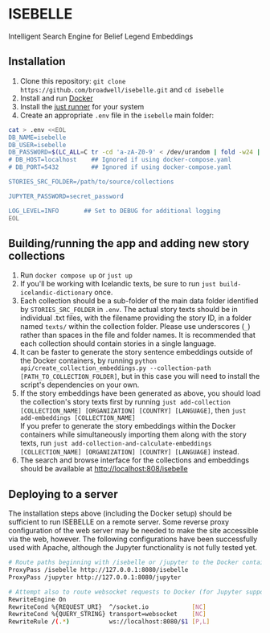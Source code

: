 # ISEBELLE
Intelligent Search Engine for Belief Legend Embeddings

## Installation
1. Clone this repository: `git clone https://github.com/broadwell/isebelle.git` and `cd isebelle`
1. Install and run [Docker](www.docker.com)
1. Install the [just runner](https://github.com/casey/just) for your system
1. Create an appropriate `.env` file in the `isebelle` main folder:
```sh
cat > .env <<EOL
DB_NAME=isebelle
DB_USER=isebelle
DB_PASSWORD=$(LC_ALL=C tr -cd 'a-zA-Z0-9' < /dev/urandom | fold -w24 | head -n 1)
# DB_HOST=localhost    ## Ignored if using docker-compose.yaml
# DB_PORT=5432         ## Ignored if using docker-compose.yaml

STORIES_SRC_FOLDER=/path/to/source/collections

JUPYTER_PASSWORD=secret_password

LOG_LEVEL=INFO       ## Set to DEBUG for additional logging
EOL
```

## Building/running the app and adding new story collections
1. Run `docker compose up` or `just up`
1. If you'll be working with Icelandic texts, be sure to run `just build-icelandic-dictionary` once.
1. Each collection should be a sub-folder of the main data folder identified by `STORIES_SRC_FOLDER` in `.env`. The actual story texts should be in individual .txt files, with the filename providing the story ID, in a folder named `texts/` within the collection folder. Please use underscores (`_`) rather than spaces in the file and folder names. It is recommended that each collection should contain stories in a single language.
1. It can be faster to generate the story sentence embeddings outside of the Docker containers, by running `python api/create_collection_embeddings.py --collection-path [PATH_TO_COLLECTION_FOLDER]`, but in this case you will need to install the script's dependencies on your own.
1. If the story embeddings have been generated as above, you should load the collection's story texts first by running `just add-collection [COLLECTION_NAME] [ORGANIZATION] [COUNTRY] [LANGUAGE]`, then `just add-embeddings [COLLECTION_NAME]`  
If you prefer to generate the story embeddings within the Docker containers while simultaneously importing them along with the story texts, run `just add-collection-and-calculate-embeddings [COLLECTION_NAME] [ORGANIZATION] [COUNTRY] [LANGUAGE]` instead.
1. The search and browse interface for the collections and embeddings should be available at [http://localhost:808/isebelle](http://localhost:8080/isebelle)

## Deploying to a server

The installation steps above (including the Docker setup) should be sufficient to run ISEBELLE on a remote server. Some reverse proxy configuration of the web server may be needed to make the site accessible via the web, however. The following configurations have been successfully used with Apache, although the Jupyter functionality is not fully tested yet.

```sh
# Route paths beginning with /isebelle or /jupyter to the Docker containers
ProxyPass /isebelle http://127.0.0.1:8080/isebelle
ProxyPass /jupyter http://127.0.0.1:8080/jupyter

# Attempt also to route websocket requests to Docker (for Jupyter support)
RewriteEngine On
RewriteCond %{REQUEST_URI}  ^/socket.io            [NC]
RewriteCond %{QUERY_STRING} transport=websocket    [NC]
RewriteRule /(.*)           ws://localhost:8080/$1 [P,L]
```